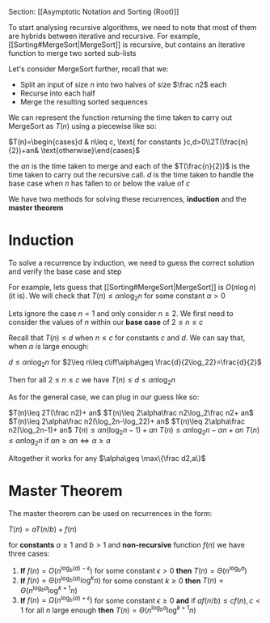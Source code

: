 Section: [[Asymptotic Notation and Sorting (Root)]]

To start analysing recursive algorithms, we need to note that most of them are hybrids between iterative and recursive. For example, [[Sorting#MergeSort|MergeSort]] is recursive, but contains an iterative function to merge two sorted sub-lists

Let's consider MergeSort further, recall that we:

- Split an input of size $n$ into two halves of size $\frac n2$ each
- Recurse into each half
- Merge the resulting sorted sequences

We can represent the function returning the time taken to carry out MergeSort as $T(n)$ using a piecewise like so:

$T(n)=\begin{cases}d & n\leq c, \text{ for constants }c,d>0\\2T(\frac{n}{2})+an& \text{otherwise}\end{cases}$

the $an$ is the time taken to merge and each of the $T(\frac{n}{2})$ is the time taken to carry out the recursive call. $d$ is the time taken to handle the base case when $n$ has fallen to or below the value of $c$

We have two methods for solving these recurrences, **induction** and the **master theorem**
# Induction

To solve a recurrence by induction, we need to guess the correct solution and verify the base case and step

For example, lets guess that [[Sorting#MergeSort|MergeSort]] is $O(n\log n)$ (it is). We will check that $T(n)\leq \alpha n\log_2n$ for some constant $\alpha > 0$

Lets ignore the case $n=1$ and only consider $n\geq 2$. We first need to consider the values of $n$ within our **base case** of $2\leq n\leq c$

Recall that $T(n)\leq d$ when $n\leq c$ for constants $c$ and $d$. We can say that, when $\alpha$ is large enough:

$d\leq\alpha n\log_2n$ for $2\leq n\leq c\iff\alpha\geq \frac{d}{2\log_22}=\frac{d}{2}$

Then for all $2\leq n\leq c$ we have $T(n)\leq d\leq \alpha n\log_2n$

As for the general case, we can plug in our guess like so:

$T(n)\leq 2T(\frac n2)+ an$
$T(n)\leq 2\alpha\frac n2\log_2\frac n2+ an$
$T(n)\leq 2\alpha\frac n2(\log_2n-\log_22)+ an$
$T(n)\leq 2\alpha\frac n2(\log_2n-1)+ an$
$T(n)\leq \alpha n(\log_2n-1)+ an$
$T(n)\leq \alpha n\log_2n-\alpha n+ an$
$T(n)\leq \alpha n\log_2n$   if $\alpha n\geq an\iff \alpha\geq a$

Altogether it works for any $\alpha\geq \max\{\frac d2,a\}$
# Master Theorem

The master theorem can be used on recurrences in the form:

$T(n)=aT(n/b)+f(n)$

for **constants** $a\geq 1$ and $b>1$ and **non-recursive** function $f(n)$ we have three cases:

1. **If** $f(n)=O(n^{\log_b(a)-\epsilon})$ for some constant $\epsilon>0$ **then** $T(n)=\Theta(n^{\log_ba})$
2. **If** $f(n)=\Theta(n^{\log_b(a)}\log^kn)$ for some constant $k\geq 0$ **then** $T(n)=\Theta(n^{\log_ba}\log^{k+1}n)$
3. **If** $f(n)=\Omega(n^{\log_b(a)+\epsilon})$ for some constant $\epsilon\geq 0$ **and** if $af(n/b)\leq cf(n),c<1$ for all $n$ large enough **then** $T(n)=\Theta(n^{\log_ba}\log^{k+1}n)$